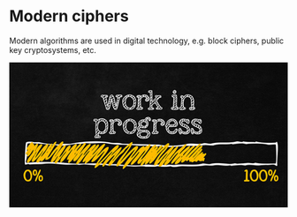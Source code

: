 # Modern ciphers

Modern algorithms are used in digital technology, e.g. block ciphers, public key cryptosystems, etc.

![In progress](./assets/images/in-progress.png?raw=true)
